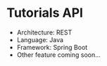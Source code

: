 # Tutorials API
- Architecture: REST
- Language: Java
- Framework: Spring Boot
- Other feature coming soon...
